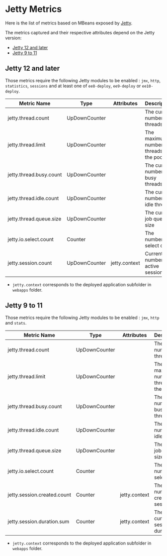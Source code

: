 # Jetty Metrics

Here is the list of metrics based on MBeans exposed by [Jetty](https://jetty.org/).

The metrics captured and their respective attributes depend on the Jetty version:
- [Jetty 12 and later](#jetty-12-and-later)
- [Jetty 9 to 11](#jetty-9-to-11)

## Jetty 12 and later

Those metrics require the following Jetty modules to be enabled : `jmx`, `http`, `statistics`, `sessions` and at least one of `ee8-deploy`, `ee9-deploy` or `ee10-deploy`.

| Metric Name             | Type          | Attributes    | Description                               |
|-------------------------|---------------|---------------|-------------------------------------------|
| jetty.thread.count      | UpDownCounter |               | The current number of threads             |
| jetty.thread.limit      | UpDownCounter |               | The maximum number of threads in the pool |
| jetty.thread.busy.count | UpDownCounter |               | The current number of busy threads        |
| jetty.thread.idle.count | UpDownCounter |               | The current number of idle threads        |
| jetty.thread.queue.size | UpDownCounter |               | The current job queue size                |
| jetty.io.select.count   | Counter       |               | The number of select calls                |
| jetty.session.count     | UpDownCounter | jetty.context | Current number of active sessions         |

- `jetty.context` corresponds to the deployed application subfolder in `webapps` folder.

## Jetty 9 to 11

Those metrics require the following Jetty modules to be enabled : `jmx`, `http` and `stats`.

| Metric Name                 | Type          | Attributes    | Description                               |
|-----------------------------|---------------|---------------|-------------------------------------------|
| jetty.thread.count          | UpDownCounter |               | The current number of threads             |
| jetty.thread.limit          | UpDownCounter |               | The maximum number of threads in the pool |
| jetty.thread.busy.count     | UpDownCounter |               | The current number of busy threads        |
| jetty.thread.idle.count     | UpDownCounter |               | The current number of idle threads        |
| jetty.thread.queue.size     | UpDownCounter |               | The current job queue size                |
| jetty.io.select.count       | Counter       |               | The number of select calls                |
| jetty.session.created.count | Counter       | jetty.context | The total number of created sessions      |
| jetty.session.duration.sum  | Counter       | jetty.context | The cumulated session duration            |

- `jetty.context` corresponds to the deployed application subfolder in `webapps` folder.
